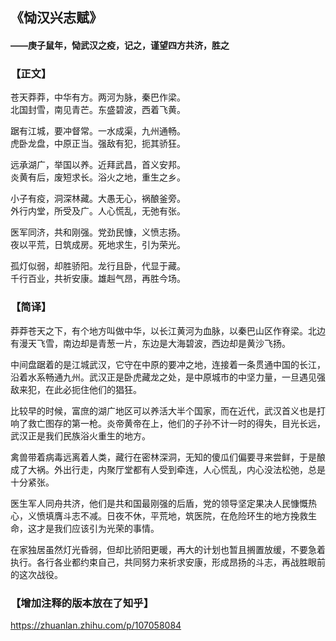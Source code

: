 ## 《恸汉兴志赋》
####         ——庚子鼠年，恸武汉之疫，记之，谨望四方共济，胜之

### 【正文】
苍天莽莽，中华有方。两河为脉，秦巴作梁。  
北国封雪，南见青芒。东盛碧波，西着飞黄。  

踞有江城，要冲督常。一水成渠，九州通畅。  
虎卧龙盘，中原正当。强敌有犯，扼其骄狂。  

远承湖广，举国以养。近拜武昌，首义安邦。  
炎黄有后，废短求长。浴火之地，重生之乡。  

小子有疫，洞深林藏。大愚无心，祸酿釜旁。  
外行内堂，所受及广。人心慌乱，无弛有张。  

医军同济，共和刚强。党劲民慷，义愤志扬。  
夜以平荒，日筑成房。死地求生，引为荣光。  

孤灯似弱，却胜骄阳。龙行且卧，代显于藏。  
千行百业，共祈安康。雄赳气昂，再胜今场。  

### 【简译】  
莽莽苍天之下，有个地方叫做中华，以长江黄河为血脉，以秦巴山区作脊梁。北边有漫天飞雪，南边却是青葱一片，东边是大海碧波，西边却是黄沙飞扬。

中间盘踞着的是江城武汉，它守在中原的要冲之地，连接着一条贯通中国的长江，沿着水系畅通九州。武汉正是卧虎藏龙之处，是中原城市的中坚力量，一旦遇见强敌来犯，在此必扼住他们的猖狂。

比较早的时候，富庶的湖广地区可以养活大半个国家，而在近代，武汉首义也是打响了救亡图存的第一枪。炎帝黄帝在上，他们的子孙不计一时的得失，目光长远，武汉正是我们民族浴火重生的地方。

禽兽带着病毒远离着人类，藏行在密林深洞，无知的傻瓜们偏要寻来尝鲜，于是酿成了大祸。外出行走，内聚厅堂都有人受到牵连，人心慌乱，内心没法松弛，总是十分紧张。

医生军人同舟共济，他们是共和国最刚强的后盾，党的领导坚定果决人民慷慨热心，义愤填膺斗志不减。日夜不休，平荒地，筑医院，在危险环生的地方挽救生命，这才是我们应该引为光荣的事情。

在家独居虽然灯光昏弱，但却比骄阳更暖，再大的计划也暂且搁置放缓，不要急着执行。各行各业都约束自己，共同努力来祈求安康，形成昂扬的斗志，再战胜眼前的这次战役。

### 【增加注释的版本放在了知乎】
https://zhuanlan.zhihu.com/p/107058084
